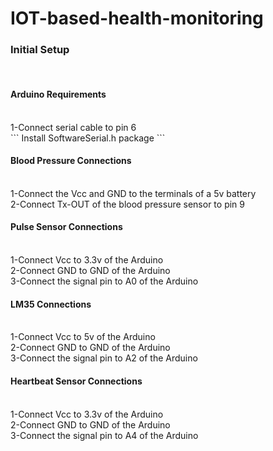 # IOT-based-health-monitoring
<h3>Initial Setup</h3><br>


<h4>Arduino Requirements</h4><br>
1-Connect serial cable to pin 6<br>
```
Install SoftwareSerial.h package
```
<h4>Blood Pressure Connections</h4><br>
1-Connect the Vcc and GND to the terminals of a 5v battery<br>
2-Connect Tx-OUT of the blood pressure sensor to pin 9<br>
<h4>Pulse Sensor Connections</h4><br>
1-Connect Vcc to 3.3v of the Arduino<br>
2-Connect GND to GND of the Arduino<br>
3-Connect the signal pin to A0 of the Arduino<br>
<h4>LM35 Connections</h4><br>
1-Connect Vcc to 5v of the Arduino<br>
2-Connect GND to GND of the Arduino<br>
3-Connect the signal pin to A2 of the Arduino<br>
<h4>Heartbeat Sensor Connections</h4><br>
1-Connect Vcc to 3.3v of the Arduino<br>
2-Connect GND to GND of the Arduino<br>
3-Connect the signal pin to A4 of the Arduino<br>

